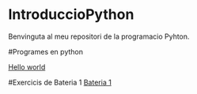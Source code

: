 # IntroduccioPython

Benvinguta al meu repositori de la programacio Pyhton.


#Programes en python

[Hello world](Helloworld.py)


#Exercicis de Bateria 1
[Bateria 1](bateria1.py)
